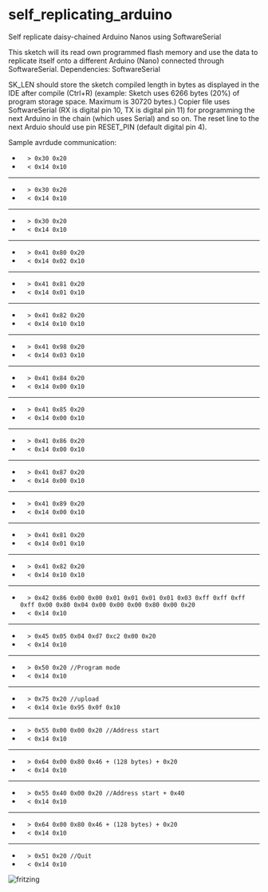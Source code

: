 # self_replicating_arduino
Self replicate daisy-chained Arduino Nanos using SoftwareSerial


This sketch will its read own programmed flash memory and use the data to replicate itself onto a different Arduino (Nano) connected through SoftwareSerial.
   Dependencies: SoftwareSerial
   
   SK_LEN should store the sketch compiled length in bytes as displayed in the IDE after compile (Ctrl+R) (example: Sketch uses 6266 bytes (20%) of program storage space. Maximum is 30720 bytes.)
   Copier file uses SoftwareSerial (RX is digital pin 10, TX is digital pin 11) for programming the next Arduino in the chain (which uses Serial) and so on.
   The reset line to the next Arduio should use pin RESET_PIN (default digital pin 4).

  Sample avrdude communication:

* `  > 0x30 0x20`
* `  < 0x14 0x10`
---
* `  > 0x30 0x20`
* `  < 0x14 0x10`
---
* `  > 0x30 0x20`
* `  < 0x14 0x10`
---
* `  > 0x41 0x80 0x20`
* `  < 0x14 0x02 0x10`
---
* `  > 0x41 0x81 0x20`
* `  < 0x14 0x01 0x10`
---
* `  > 0x41 0x82 0x20`
* `  < 0x14 0x10 0x10`
---
* `  > 0x41 0x98 0x20`
* `  < 0x14 0x03 0x10`
---
* `  > 0x41 0x84 0x20`
* `  < 0x14 0x00 0x10`
---
* `  > 0x41 0x85 0x20`
* `  < 0x14 0x00 0x10`
---
* `  > 0x41 0x86 0x20`
* `  < 0x14 0x00 0x10`
---
* `  > 0x41 0x87 0x20`
* `  < 0x14 0x00 0x10`
---
* `  > 0x41 0x89 0x20`
* `  < 0x14 0x00 0x10`
---
* `  > 0x41 0x81 0x20`
* `  < 0x14 0x01 0x10`
---
* `  > 0x41 0x82 0x20`
* `  < 0x14 0x10 0x10`
---
* `  > 0x42 0x86 0x00 0x00 0x01 0x01 0x01 0x01 0x03 0xff 0xff 0xff 0xff 0x00 0x80 0x04 0x00 0x00 0x00 0x80 0x00 0x20`
* `  < 0x14 0x10`
---
* `  > 0x45 0x05 0x04 0xd7 0xc2 0x00 0x20`
* `  < 0x14 0x10`
---
* `  > 0x50 0x20 //Program mode`
* `  < 0x14 0x10`
---
* `  > 0x75 0x20 //upload`
* `  < 0x14 0x1e 0x95 0x0f 0x10`
---
* `  > 0x55 0x00 0x00 0x20 //Address start`
* `  < 0x14 0x10`
---
* `  > 0x64 0x00 0x80 0x46 + (128 bytes) + 0x20`
* `  < 0x14 0x10`
---
* `  > 0x55 0x40 0x00 0x20 //Address start + 0x40`
* `  < 0x14 0x10`
---
* `  > 0x64 0x00 0x80 0x46 + (128 bytes) + 0x20`
* `  < 0x14 0x10`
---
* `  > 0x51 0x20 //Quit`
* `  < 0x14 0x10`


![fritzing](https://raw.githubusercontent.com/fatmanone/self_replicating_arduino/master/nano%20self%20replicating_bb.png)
